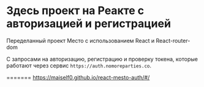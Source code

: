 # Здесь проект на Реакте с авторизацией и регистрацией

Переделанный проект Место с использованием React и React-router-dom

С запросами на авторизацию, регистрацию и проверку токена, которые работают через сервис `https://auth.nomoreparties.co`.


=======
https://maiself0.github.io/react-mesto-auth/#/

